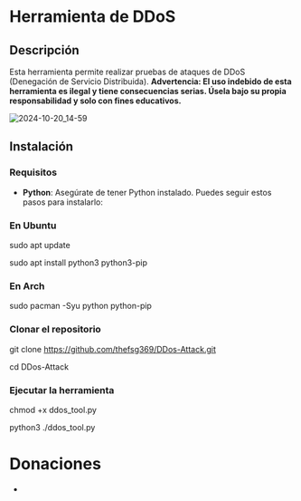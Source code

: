 # Herramienta de DDoS

## Descripción
Esta herramienta permite realizar pruebas de ataques de DDoS (Denegación de Servicio Distribuida). **Advertencia: El uso indebido de esta herramienta es ilegal y tiene consecuencias serias. Úsela bajo su propia responsabilidad y solo con fines educativos.**

![2024-10-20_14-59](https://github.com/user-attachments/assets/0d758126-6519-48ba-9cf3-6419aa9f3760)


## Instalación

### Requisitos
- **Python**: Asegúrate de tener Python instalado. Puedes seguir estos pasos para instalarlo:

### En Ubuntu
sudo apt update

sudo apt install python3 python3-pip

### En Arch
sudo pacman -Syu python python-pip

### Clonar el repositorio 

git clone https://github.com/thefsg369/DDos-Attack.git

cd DDos-Attack

### Ejecutar la herramienta 

chmod +x ddos_tool.py

python3 ./ddos_tool.py

# Donaciones
* 
